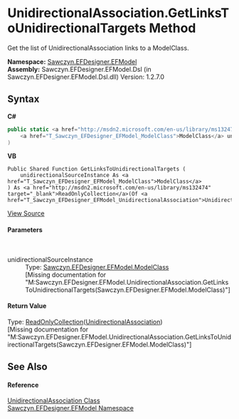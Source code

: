 # UnidirectionalAssociation.GetLinksToUnidirectionalTargets Method 
 

Get the list of UnidirectionalAssociation links to a ModelClass.

**Namespace:**&nbsp;<a href="N_Sawczyn_EFDesigner_EFModel">Sawczyn.EFDesigner.EFModel</a><br />**Assembly:**&nbsp;Sawczyn.EFDesigner.EFModel.Dsl (in Sawczyn.EFDesigner.EFModel.Dsl.dll) Version: 1.2.7.0

## Syntax

**C#**<br />
``` C#
public static <a href="http://msdn2.microsoft.com/en-us/library/ms132474" target="_blank">ReadOnlyCollection</a><<a href="T_Sawczyn_EFDesigner_EFModel_UnidirectionalAssociation">UnidirectionalAssociation</a>> GetLinksToUnidirectionalTargets(
	<a href="T_Sawczyn_EFDesigner_EFModel_ModelClass">ModelClass</a> unidirectionalSourceInstance
)
```

**VB**<br />
``` VB
Public Shared Function GetLinksToUnidirectionalTargets ( 
	unidirectionalSourceInstance As <a href="T_Sawczyn_EFDesigner_EFModel_ModelClass">ModelClass</a>
) As <a href="http://msdn2.microsoft.com/en-us/library/ms132474" target="_blank">ReadOnlyCollection</a>(Of <a href="T_Sawczyn_EFDesigner_EFModel_UnidirectionalAssociation">UnidirectionalAssociation</a>)
```

<a href="https://github.com/msawczyn/EFDesigner/tree/master/src/Dsl/GeneratedCode/DomainRelationships.cs#L2010" title="View the source code">View Source</a><br />

#### Parameters
&nbsp;<dl><dt>unidirectionalSourceInstance</dt><dd>Type: <a href="T_Sawczyn_EFDesigner_EFModel_ModelClass">Sawczyn.EFDesigner.EFModel.ModelClass</a><br />\[Missing <param name="unidirectionalSourceInstance"/> documentation for "M:Sawczyn.EFDesigner.EFModel.UnidirectionalAssociation.GetLinksToUnidirectionalTargets(Sawczyn.EFDesigner.EFModel.ModelClass)"\]</dd></dl>

#### Return Value
Type: <a href="http://msdn2.microsoft.com/en-us/library/ms132474" target="_blank">ReadOnlyCollection</a>(<a href="T_Sawczyn_EFDesigner_EFModel_UnidirectionalAssociation">UnidirectionalAssociation</a>)<br />\[Missing <returns> documentation for "M:Sawczyn.EFDesigner.EFModel.UnidirectionalAssociation.GetLinksToUnidirectionalTargets(Sawczyn.EFDesigner.EFModel.ModelClass)"\]

## See Also


#### Reference
<a href="T_Sawczyn_EFDesigner_EFModel_UnidirectionalAssociation">UnidirectionalAssociation Class</a><br /><a href="N_Sawczyn_EFDesigner_EFModel">Sawczyn.EFDesigner.EFModel Namespace</a><br />